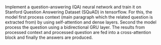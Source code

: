 Implement a question-answering (QA) neural network and train it on Stanford Question Answering Dataset (SQuAD) in tensorflow. For this, the model first process context (main paragraph which the related question is extracted from) by using self-attention and dense layers. Second the model process the question using a bidirectional GRU layer. The results from processed context and processed question are fed into a cross-attention block and finally the answers are produced. 